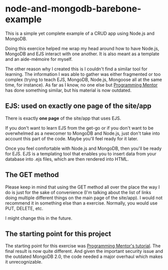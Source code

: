 # node-and-mongodb-barebone-example

This is a simple yet complete example of a CRUD app using Node.js and MongoDB.

Doing this exercice helped me wrap my head around how to have Node.js, MongoDB and EJS interact with one another. It is also meant as a template and an aide-mémoire for myself.

The other reason why I created this is I couldn't find a similar tool for learning. The information I was able to gather was either fragmented or too complex (trying to teach EJS, MongoDB, Node.js, Mongoose all at the same time, for instance). As far as I know, no one else but [Programming Mentor](http://programmingmentor.com/post/save-form-nodejs-mongodb/) has done something similar, but his material is now outdated.

## EJS: used on exactly one page of the site/app

There is exactly **one page** of the site/app that uses EJS.

If you don't want to learn EJS from the get-go or if you don't want to be overwhelmed as a newcomer to MongoDB and Node.js, just don't take into account this part of the code. Maybe you'll feel ready for it later.

Once you feel comfortable with Node.js and MongoDB, then you'll be ready for EJS. EJS is a templating tool that enables you to insert data from your database into .ejs files, which are then rendered into HTML.

## The GET method

Please keep in mind that using the GET method all over the place the way I do is just for the sake of convenience (I'm talking about the list of links doing multiple different things on the main page of the site/app). I would not recommend it in something else than a exercise. Normally, you would use PUT, DELETE, etc.

I might change this in the future.

## The starting point for this project

The starting point for this exercise was [Programming Mentor's tutorial](http://programmingmentor.com/post/save-form-nodejs-mongodb/). The final result is now quite different. And given the important security issue and the outdated MongoDB 2.0, the code needed a major overhaul which makes it unrecognizable.
